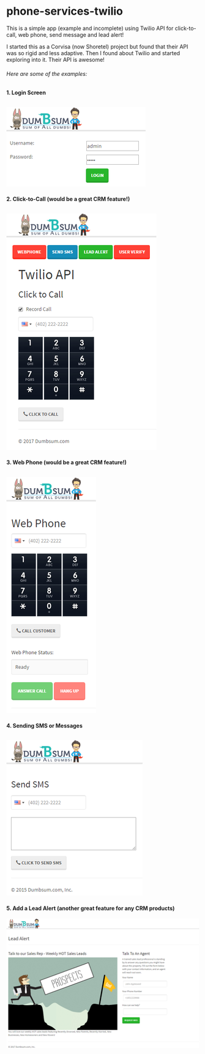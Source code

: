 # phone-services-twilio
This is a simple app (example and incomplete) using Twilio API for click-to-call, web phone, send message and lead alert!

I started this as a Corvisa (now Shoretel) project but found that their API was so rigid and less adaptive. Then I found about Twilio and started exploring into it. Their API is awesome!

###### Here are some of the examples:
#### 1. Login Screen
![alt text](https://raw.githubusercontent.com/anup756/phone-services-twilio/master/images/Login.png)
---
#### 2. Click-to-Call (would be a great CRM feature!)
![alt text](https://raw.githubusercontent.com/anup756/phone-services-twilio/master/images/Click-to-Call.png)
---
#### 3. Web Phone (would be a great CRM feature!)
![alt text](https://raw.githubusercontent.com/anup756/phone-services-twilio/master/images/WebPhone.png)
---
#### 4. Sending SMS or Messages
![alt text](https://raw.githubusercontent.com/anup756/phone-services-twilio/master/images/SendSMS.png)
---
#### 5. Add a Lead Alert (another great feature for any CRM products)
![alt text](https://raw.githubusercontent.com/anup756/phone-services-twilio/master/images/LeadAlert.png)
